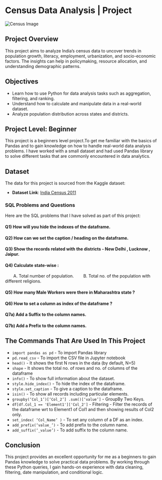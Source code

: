 # Census Data Analysis | Project

![Census Image](https://github.com/user-attachments/assets/fd28b693-3e1d-47de-b77a-340fd4ef6a32)


## Project Overview
This project aims to analyze India’s census data to uncover trends in population growth, literacy, employment, urbanization, and socio-economic factors. The insights can help in policymaking, resource allocation, and understanding demographic patterns.


## Objectives
- Learn how to use Python for data analysis tasks such as aggregation, filtering, and ranking.
- Understand how to calculate and manipulate data in a real-world dataset.
- Analyze population distribution across states and districts.


## Project Level: Beginner
This project is a beginners level project.To get me familiar with the basics of Pandas and to gain knowledge on how to handle real-world data analysis problems. I have worked with a small dataset and had used Pandas library to solve different tasks that are commonly encountered in data analytics.


## Dataset
The data for this project is sourced from the Kaggle dataset:
 - **Dataset Link**: [India Census 2011](https://www.kaggle.com/datasets/niteshsahu99/india-census-2011)


### SQL Problems and Questions
Here are the SQL problems that I have solved as part of this project:

#### Q1) How will you hide the indexes of the dataframe.
#### Q2) How can we set the caption / heading on the dataframe.
#### Q3) Show the records related with the districts - New Delhi , Lucknow , Jaipur.
#### Q4) Calculate state-wise :
&nbsp;&nbsp;&nbsp;&nbsp;&nbsp;&nbsp;&nbsp;A. Total number of population.
&nbsp;&nbsp;&nbsp;&nbsp;&nbsp;&nbsp;&nbsp;B. Total no. of the population with different religions.
#### Q5) How many Male Workers were there in Maharashtra state ?
#### Q6) How to set a column as index of the dataframe ?
#### Q7a) Add a Suffix to the column names.
#### Q7b) Add a Prefix to the column names.


## The Commands That Are Used In This Project 

- `import pandas as pd` - To import Pandas library<br>
- `pd.read_csv` - To import the CSV file in Jupyter notebook<br>
- `head()` - It shows the first N rows in the data (by default, N=5)<br>
- `shape` - It shows the total no. of rows and no. of columns of the dataframe<br>
- `info()` - To show full information about the dataset.
- `style.hide_index()` - To hide the index of the dataframe.
- `style.set_caption` - To give a caption to the dataframe.
- `isin()` - To show all records including particular elements.
- `groupby(‘Col_1’)[‘Col_2’] .sum()[‘value’]` - GroupBy Two Keys.
- `df[df.Col_1 == 'Element1']['Col_2']` - Filtering - Filter the records of the dataframe wrt to Element1 of Col1 and then showing results of Col2 only.
- `set_index( ‘Col_Name’ )` - To set any column of a DF as an index.
- `add_prefix(‘value_’)` - To add prefix to the column name.
- `add_suffix(‘_value’)` - To add suffix to the column name.


## Conclusion
This project provides an excellent opportunity for me as a beginners to gain Pandas knowledge to solve practical data problems. By working through these Python queries, I gain hands-on experience with data cleaning, filtering, date manipulation, and conditional logic.

